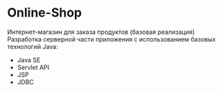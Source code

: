 # Online-Shop
Интернет-магазин для заказа продуктов (базовая реализация)
Разработка серверной части приложения с использованием базовых технологий Java:
* Java SE
* Servlet API
* JSP
* JDBC
